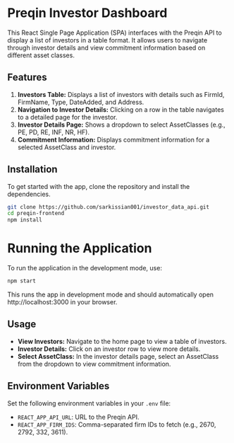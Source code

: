 # Preqin Investor Dashboard

This React Single Page Application (SPA) interfaces with the Preqin API to display a list of investors in a table format. It allows users to navigate through investor details and view commitment information based on different asset classes.

## Features

1. **Investors Table:** Displays a list of investors with details such as FirmId, FirmName, Type, DateAdded, and Address.
2. **Navigation to Investor Details:** Clicking on a row in the table navigates to a detailed page for the investor.
3. **Investor Details Page:** Shows a dropdown to select AssetClasses (e.g., PE, PD, RE, INF, NR, HF).
4. **Commitment Information:** Displays commitment information for a selected AssetClass and investor.

## Installation

To get started with the app, clone the repository and install the dependencies.

```bash
git clone https://github.com/sarkissian001/investor_data_api.git
cd preqin-frontend
npm install
```

# Running the Application

To run the application in the development mode, use:

```bash
npm start
```
This runs the app in development mode and should automatically open http://localhost:3000 in your browser.

## Usage

- **View Investors:** Navigate to the home page to view a table of investors.
- **Investor Details:** Click on an investor row to view more details.
- **Select AssetClass:** In the investor details page, select an AssetClass from the dropdown to view commitment information.

## Environment Variables

Set the following environment variables in your `.env` file:

- `REACT_APP_API_URL`: URL to the Preqin API.
- `REACT_APP_FIRM_IDS`: Comma-separated firm IDs to fetch (e.g., 2670, 2792, 332, 3611).

